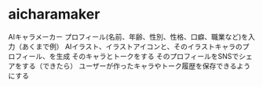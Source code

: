 # aicharamaker

AIキャラメーカー
プロフィール(名前、年齢、性別、性格、口癖、職業など)を入力（あくまで例）
AIイラスト、イラストアイコンと、そのイラストキャラのプロフィール、を生成
そのキャラとトークをする
そのプロフィールをSNSでシェアをする（できたら）
ユーザーが作ったキャラやトーク履歴を保存できるようにする
